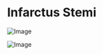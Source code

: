 # Infarctus Stemi

![Image](.//media/cardio/Scan_0109.jpg)

![Image](.//media/cardio/Scan_0109_verso.jpg)

